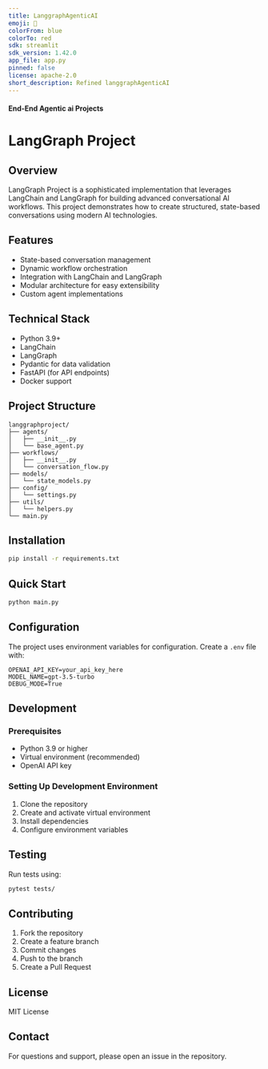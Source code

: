 ```yaml
---
title: LanggraphAgenticAI
emoji: 🐨
colorFrom: blue
colorTo: red
sdk: streamlit
sdk_version: 1.42.0
app_file: app.py
pinned: false
license: apache-2.0
short_description: Refined langgraphAgenticAI
---
```



#### End-End Agentic ai  Projects



# LangGraph Project

## Overview
LangGraph Project is a sophisticated implementation that leverages LangChain and LangGraph for building advanced conversational AI workflows. This project demonstrates how to create structured, state-based conversations using modern AI technologies.

## Features
- State-based conversation management
- Dynamic workflow orchestration
- Integration with LangChain and LangGraph
- Modular architecture for easy extensibility
- Custom agent implementations

## Technical Stack
- Python 3.9+
- LangChain
- LangGraph
- Pydantic for data validation
- FastAPI (for API endpoints)
- Docker support

## Project Structure
```
langgraphproject/
├── agents/
│   ├── __init__.py
│   └── base_agent.py
├── workflows/
│   ├── __init__.py
│   └── conversation_flow.py
├── models/
│   └── state_models.py
├── config/
│   └── settings.py
├── utils/
│   └── helpers.py
└── main.py
```

## Installation
```bash
pip install -r requirements.txt
```

## Quick Start
```bash
python main.py
```

## Configuration
The project uses environment variables for configuration. Create a `.env` file with:
```
OPENAI_API_KEY=your_api_key_here
MODEL_NAME=gpt-3.5-turbo
DEBUG_MODE=True
```

## Development
### Prerequisites
- Python 3.9 or higher
- Virtual environment (recommended)
- OpenAI API key

### Setting Up Development Environment
1. Clone the repository
2. Create and activate virtual environment
3. Install dependencies
4. Configure environment variables

## Testing
Run tests using:
```bash
pytest tests/
```

## Contributing
1. Fork the repository
2. Create a feature branch
3. Commit changes
4. Push to the branch
5. Create a Pull Request

## License
MIT License

## Contact
For questions and support, please open an issue in the repository.
